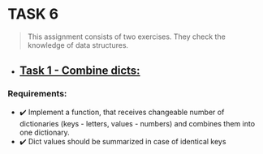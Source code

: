# TASK 6
> This assignment consists of two exercises. They check the knowledge of data structures.


- ## [Task 1 - Combine dicts:](https://gitlab.com/nosoccus/python-online-course-epam/-/blob/master/TASK_6/dict_merge.py)
### Requirements:
  * ✔️ Implement a function, that receives changeable number of dictionaries (keys - letters, values - numbers) and combines them into one dictionary.
  * ✔️ Dict values should be summarized in case of identical keys
